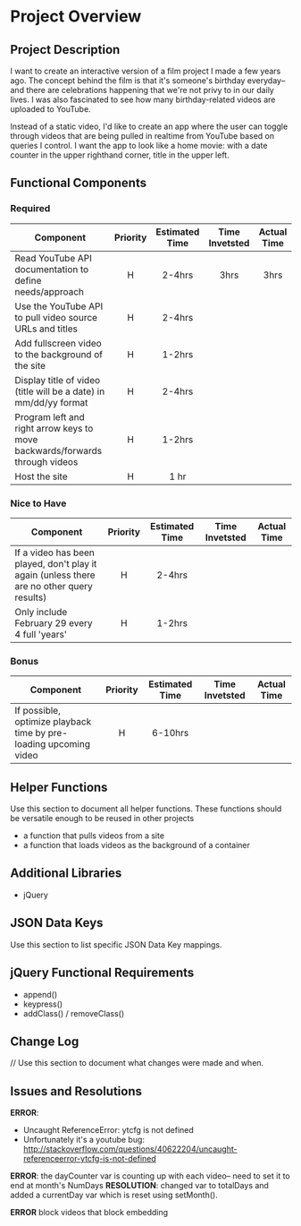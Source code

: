 # Project Overview

## Project Description
I want to create an interactive version of a film project I made a few years ago. The concept behind the film is that it's someone's birthday everyday– and there are celebrations happening that we're not privy to in our daily lives. I was also fascinated to see how many birthday-related videos are uploaded to YouTube.

Instead of a static video, I'd like to create an app where the user can toggle through videos that are being pulled in realtime from YouTube based on queries I control. I want the app to look like a home movie: with a date counter in the upper righthand corner, title in the upper left.


## Functional Components

### Required
| Component | Priority | Estimated Time | Time Invetsted | Actual Time |
| --- | :---: |  :---: | :---: | :---: |
| Read YouTube API documentation to define needs/approach | H | 2-4hrs | 3hrs | 3hrs |
| Use the YouTube API to pull video source URLs and titles | H | 2-4hrs | |  |
| Add fullscreen video to the background of the site | H | 1-2hrs | |  |
| Display title of video (title will be a date) in mm/dd/yy format | H | 2-4hrs | |  |
| Program left and right arrow keys to move backwards/forwards through videos | H | 1-2hrs | |  |
| Host the site | H | 1 hr | |  |


### Nice to Have
| Component | Priority | Estimated Time | Time Invetsted | Actual Time |
| --- | :---: |  :---: | :---: | :---: |
| If a video has been played, don't play it again (unless there are no other query results) | H | 2-4hrs |  |  |
| Only include February 29 every 4 full 'years' | H | 1-2hrs | |  |


### Bonus
| Component | Priority | Estimated Time | Time Invetsted | Actual Time |
| --- | :---: |  :---: | :---: | :---: |
| If possible, optimize playback time by pre-loading upcoming video | H | 6-10hrs |  |  |


## Helper Functions
Use this section to document all helper functions. These functions should be versatile enough to be reused in other projects
* a function that pulls videos from a site
* a function that loads videos as the background of a container

## Additional Libraries
* jQuery

## JSON Data Keys
 Use this section to list specific JSON Data Key mappings.  

## jQuery Functional Requirements
* append()
* keypress()
* addClass() / removeClass()

## Change Log
// Use this section to document what changes were made and when.

## Issues and Resolutions
**ERROR**: 
- Uncaught ReferenceError: ytcfg is not defined
- Unfortunately it's a youtube bug: http://stackoverflow.com/questions/40622204/uncaught-referenceerror-ytcfg-is-not-defined

<!-- #### SAMPLE.....
**ERROR**: app.js:34 Uncaught SyntaxError: Unexpected identifier                                
**RESOLUTION**: Missing comma after first object in sources {} object -->

**ERROR**: the dayCounter var is counting up with each video– need to set it to end at month's NumDays
**RESOLUTION**: changed var to totalDays and added a currentDay var which is reset using setMonth().

**ERROR** block videos that block embedding


